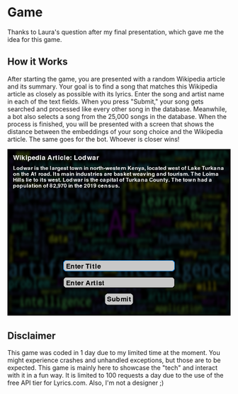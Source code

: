 # Game

Thanks to Laura's question after my final presentation, which gave me the idea for this game.



## How it Works

After starting the game, you are presented with a random Wikipedia article and its summary. Your goal is to find a song that matches this Wikipedia article as closely as possible with its lyrics. Enter the song and artist name in each of the text fields. When you press "Submit," your song gets searched and processed like every other song in the database. Meanwhile, a bot also selects a song from the 25,000 songs in the database. When the process is finished, you will be presented with a screen that shows the distance between the embeddings of your song choice and the Wikipedia article. The same goes for the bot. Whoever is closer wins!

![Screenshot](graphs/screenshot.png)

## Disclaimer

This game was coded in 1 day due to my limited time at the moment. You might experience crashes and unhandled exceptions, but those are to be expected. This game is mainly here to showcase the "tech" and interact with it in a fun way. It is limited to 100 requests a day due to the use of the free API tier for Lyrics.com. Also, I'm not a designer ;)